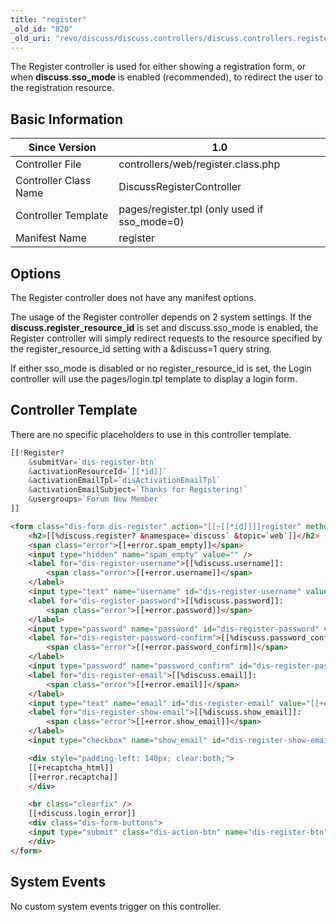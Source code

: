 ```yaml
---
title: "register"
_old_id: "820"
_old_uri: "revo/discuss/discuss.controllers/discuss.controllers.register"
---
```


The Register controller is used for either showing a registration form, or when **discuss.sso\_mode** is enabled (recommended), to redirect the user to the registration resource.

## Basic Information

| Since Version         | 1.0                                           |
| --------------------- | --------------------------------------------- |
| Controller File       | controllers/web/register.class.php            |
| Controller Class Name | DiscussRegisterController                     |
| Controller Template   | pages/register.tpl (only used if sso\_mode=0) |
| Manifest Name         | register                                      |

## Options

The Register controller does not have any manifest options.

The usage of the Register controller depends on 2 system settings. If the **discuss.register\_resource\_id** is set and discuss.sso\_mode is enabled, the Register controller will simply redirect requests to the resource specified by the register\_resource\_id setting with a &discuss=1 query string.

If either sso\_mode is disabled or no register\_resource\_id is set, the Login controller will use the pages/login.tpl template to display a login form.

## Controller Template

There are no specific placeholders to use in this controller template.

``` php
[[!Register?
    &submitVar=`dis-register-btn`
    &activationResourceId=`[[*id]]`
    &activationEmailTpl=`disActivationEmailTpl`
    &activationEmailSubject=`Thanks for Registering!`
    &usergroups=`Forum New Member`
]]
```

``` html
<form class="dis-form dis-register" action="[[~[[*id]]]]register" method="post">
    <h2>[[%discuss.register? &namespace=`discuss` &topic=`web`]]</h2>
    <span class="error">[[+error.spam_empty]]</span>
    <input type="hidden" name="spam_empty" value="" />
    <label for="dis-register-username">[[%discuss.username]]:
        <span class="error">[[+error.username]]</span>
    </label>
    <input type="text" name="username" id="dis-register-username" value="[[+username]]" />
    <label for="dis-register-password">[[%discuss.password]]:
        <span class="error">[[+error.password]]</span>
    </label>
    <input type="password" name="password" id="dis-register-password" value="[[+password]]" />
    <label for="dis-register-password-confirm">[[%discuss.password_confirm]]:
        <span class="error">[[+error.password_confirm]]</span>
    </label>
    <input type="password" name="password_confirm" id="dis-register-password-confirm" value="[[+password]]" />
    <label for="dis-register-email">[[%discuss.email]]:
        <span class="error">[[+error.email]]</span>
    </label>
    <input type="text" name="email" id="dis-register-email" value="[[+email]]" />
    <label for="dis-register-show-email">[[%discuss.show_email]]:
        <span class="error">[[+error.show_email]]</span>
    </label>
    <input type="checkbox" name="show_email" id="dis-register-show-email" value="1" [[+show_email]] />

    <div style="padding-left: 140px; clear:both;">
    [[+recaptcha_html]]
    [[+error.recaptcha]]
    </div>

    <br class="clearfix" />
    [[+discuss.login_error]]
    <div class="dis-form-buttons">
    <input type="submit" class="dis-action-btn" name="dis-register-btn" value="[[%discuss.register]]" />
    </div>
</form>
```

## System Events

No custom system events trigger on this controller.
